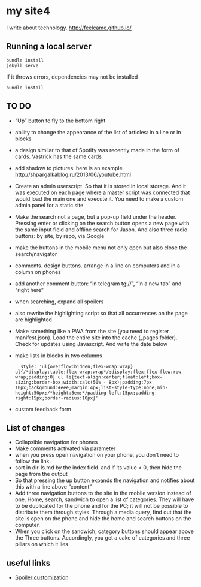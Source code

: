 
# my site4

I write about technology.
http://feelcame.github.io/




## Running a local server
```
bundle install
jekyll serve
```


If it throws errors, dependencies may not be installed
```
bundle install
```


## TO DO

- “Up” button to fly to the bottom right
- ability to change the appearance of the list of articles: in a line or in blocks
- a design similar to that of Spotify was recently made in the form of cards. Vastrick has the same cards
- add shadow to pictures. here is an example <http://shpargalkablog.ru/2013/06/youtube.html>
- Create an admin userscript. So that it is stored in local storage. And it was executed on each page where a master script was connected that would load the main one and execute it. You need to make a custom admin panel for a static site
- Make the search not a page, but a pop-up field under the header. Pressing enter or clicking on the search button opens a new page with the same input field and offline search for Jason. And also three radio buttons: by site, by repo, via Google
- make the buttons in the mobile menu not only open but also close the search/navigator

- comments. design buttons. arrange in a line on computers and in a column on phones
- add another comment button: “in telegram tg://”, “in a new tab” and “right here”

- when searching, expand all spoilers
- also rewrite the highlighting script so that all occurrences on the page are highlighted

- Make something like a PWA from the site (you need to register manifest.json). Load the entire site into the cache (\_pages folder). Check for updates using Javascript. And write the date below

- make lists in blocks in two columns
  ```
    style: 'ul{overflow:hidden;flex-wrap:wrap} ul{/*display:table;flex-wrap:wrap*/;display:flex;flex-flow:row wrap;padding:0} ul li{text-align:center;float:left;box-sizing:border-box;width:calc(50% - 8px);padding:7px 10px;background:#eee;margin:4px;list-style-type:none;min-height:50px;/*height:5em;*/padding-left:15px;padding-right:15px;border-radius:10px}'
  ```

- custom feedback form


## List of changes
- Collapsible navigation for phones
- Make comments activated via parameter
- when you press open navigation on your phone, you don’t need to follow the link.
- sort in dir-ls.md by the index field. and if its value < 0, then hide the page from the output
- So that pressing the up button expands the navigation and notifies about this with a line above “content”
- Add three navigation buttons to the site in the mobile version instead of one. Home, search, sandwich to open a list of categories. They will have to be duplicated for the phone and for the PC; it will not be possible to distribute them through styles. Through a media query, find out that the site is open on the phone and hide the home and search buttons on the computer.
- When you click on the sandwich, category buttons should appear above the Three buttons. Accordingly, you get a cake of categories and three pillars on which it lies

## useful links

- [Spoiler customization](http://shpargalkablog.ru/2013/04/details-html.html)
